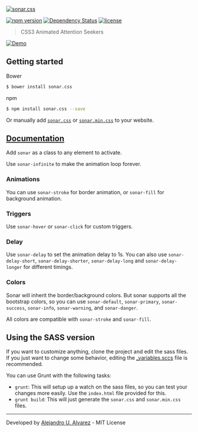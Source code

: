 [![sonar.css](https://raw.githubusercontent.com/aurbano/sonar.css/master/assets/sonar.png)](http://urbanoalvarez.es/sonar.css/)

[![npm version](http://img.shields.io/npm/v/sonar.css.svg?style=flat-square)](https://www.npmjs.org/package/sonar.css)
[![Dependency Status](http://img.shields.io/david/dev/aurbano/sonar.css.svg?style=flat-square)](https://david-dm.org/aurbano/sonar.css)
[![license](http://img.shields.io/github/license/aurbano/sonar.css.svg?style=flat-square)](https://www.npmjs.org/package/sonar.css)

> CSS3 Animated Attention Seekers

[![Demo](https://raw.githubusercontent.com/aurbano/sonar.css/master/assets/demo.gif)](http://urbanoalvarez.es/sonar.css/)

## Getting started

Bower
```bash
$ bower install sonar.css
```

npm
```bash
$ npm install sonar.css --save
```

Or manually add [`sonar.css`](https://github.com/aurbano/sonar.css/blob/master/css/sonar.css) or [`sonar.min.css`](https://github.com/aurbano/sonar.css/blob/master/css/sonar.min,css) to your website.

## [Documentation](http://urbanoalvarez.es/sonar.css/#getting-started)

Add `sonar` as a class to any element to activate.

Use `sonar-infinite` to make the animation loop forever.

### Animations

You can use `sonar-stroke` for border animation, or `sonar-fill` for background animation.

### Triggers

Use `sonar-hover` or `sonar-click` for custom triggers.

### Delay

Use `sonar-delay` to set the animation delay to 1s. You can also use `sonar-delay-short`, `sonar-delay-shorter`, `sonar-delay-long` and `sonar-delay-longer` for different timings.

### Colors
Sonar will inherit the border/background colors. But sonar supports all the bootstrap colors, so you can use `sonar-default`, `sonar-primary`, `sonar-success`, `sonar-info`, `sonar-warning`, and `sonar-danger`.

All colors are compatible with `sonar-stroke` and `sonar-fill`.

## Using the SASS version

If you want to customize anything, clone the project and edit the sass files. If you just want to change some behavior, editing the [_variables.sccs](https://github.com/aurbano/sonar.css/blob/master/sass/sonar/_variables.scss) file is recommended.

You can use Grunt with the following tasks:

* `grunt`: This will setup up a watch on the sass files, so you can test your changes more easily. Use the `index.html` file provided for this.
* `grunt build`: This will just generate the `sonar.css` and `sonar.min.css` files.

--------

Developed by [Alejandro U. Alvarez](http://urbanoalvarez.es) - MIT License

